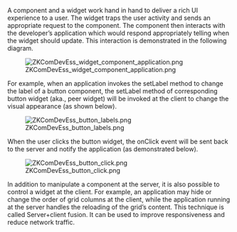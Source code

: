 A component and a widget work hand in hand to deliver a rich UI
experience to a user. The widget traps the user activity and sends an
appropriate request to the component. The component then interacts with
the developer’s application which would respond appropriately telling
when the widget should update. This interaction is demonstrated in the
following diagram.

<figure>
<img src="ZKComDevEss_widget_component_application.png"
title="ZKComDevEss_widget_component_application.png" />
<figcaption>ZKComDevEss_widget_component_application.png</figcaption>
</figure>

For example, when an application invokes the setLabel method to change
the label of a button component, the setLabel method of corresponding
button widget (aka., peer widget) will be invoked at the client to
change the visual appearance (as shown below).

<figure>
<img src="ZKComDevEss_button_labels.png"
title="ZKComDevEss_button_labels.png" />
<figcaption>ZKComDevEss_button_labels.png</figcaption>
</figure>

When the user clicks the button widget, the onClick event will be sent
back to the server and notify the application (as demonstrated below).

<figure>
<img src="ZKComDevEss_button_click.png"
title="ZKComDevEss_button_click.png" />
<figcaption>ZKComDevEss_button_click.png</figcaption>
</figure>

In addition to manipulate a component at the server, it is also possible
to control a widget at the client. For example, an application may hide
or change the order of grid columns at the client, while the application
running at the server handles the reloading of the grid’s content. This
technique is called Server+client fusion. It can be used to improve
responsiveness and reduce network traffic.
